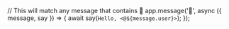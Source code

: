 // This will match any message that contains 👋
app.message(':wave:', async ({ message, say }) => {
  await say(`Hello, <@${message.user}>`);
});
